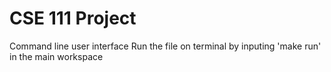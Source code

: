 # CSE 111 Project
Command line user interface
Run the file on terminal by inputing 'make run'
in the main workspace
